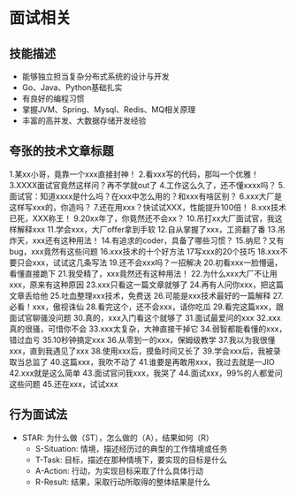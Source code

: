 # 面试相关

## 技能描述

- 能够独立担当复杂分布式系统的设计与开发
- Go、Java、Python基础扎实
- 有良好的编程习惯
- 掌握JVM、Spring、Mysql、Redis、MQ相关原理
- 丰富的高并发、大数据存储开发经验




## 夸张的技术文章标题

1.某xx小哥，竟靠一个xxx直接封神！
2.看xxx写的代码，那叫一个优雅！
3.XXXX面试官竟然这样问？再不学就out了
4.工作这么久了，还不懂xxxx吗？
5.面试官：知道xxxx是什么吗？在xxx中怎么用的？和xxx有啥区别？
6.xxx大厂是这样写xxx的，你造吗？
7.还在用xxx？快试试XXX，性能提升100倍！
8.xxx技术已死，XXX称王！
9.20xx年了，你竟然还不会xx？
10.吊打xx大厂面试官，我这样解释xxx
11.学会xxx，大厂offer拿到手软
12.自从掌握了xxx，工资翻了番
13.吊炸天，xxx还有这种用法！
14.有追求的coder，具备了哪些习惯？
15.纳尼？又有bug，xxx竟然有这些问题
16.xxx技术的十个好方法
17写xxx的20个技巧
18.xxx不要只会xxx，试试这几条写法
19.还不会xxx吗？一招解决
20.初看xxx一脸懵逼，看懂直接跪下
21.我受精了，xxx竟然还有这种用法！
22.为什么xxx大厂不让用xxx，原来有这种原因
23.xxx只看这一篇文章就够了
24.再有人问你xxx，把这篇文章丢给他
25.吐血整理xxx技术，免费送
26.可能是xxx技术最好的一篇解释
27.必看！xxx，傲视诛仙
28.看完这个，还不会xxx，请你吃瓜
29.看完这篇xxx，跟面试官聊骚没问题
30.真的，xxx入门看这个就够了
31.面试最爱问的xxx
32.xxx真的很骚，可惜你不会
33.xxx太复杂，大神直接干掉它
34.弱智都能看懂的xxx，错过血亏
35.10秒钟搞定xxx
36.从零到一的xxx，保姆级教学
37.我以为我很懂xxx，直到我遇见了xxx
38.使用xxx后，摸鱼时间又长了
39.学会xxx后，我被录取当总监了
40.这篇xxx，我吹不动了
41.谁要是再敢用xxx，我过去就是一JIO
42.xxx就是这么简单
43.面试官问我xxx，我哭了
44.面试xxx，99%的人都爱问这些问题
45.还在xxx，试试xxx

## 行为面试法

- STAR: 为什么做（ST），怎么做的（A），结果如何（R）
  - S-Situation: 情境，描述经历过的典型的工作情境或任务
  - T-Task: 目标，描述在那种情境下，要实现的目标是什么
  - A-Action: 行动，为实现目标采取了什么具体行动
  - R-Result: 结果，采取行动所取得的整体结果是什么